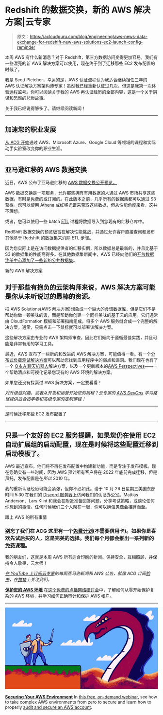 # Redshift 的数据交换，新的 AWS 解决方案|云专家

> 原文：<https://acloudguru.com/blog/engineering/aws-news-data-exchange-for-redshift-new-aws-solutions-ec2-launch-config-reminder>

本周 AWS 有什么新消息？对于 Redshift，第三方数据访问变得更加容易，我们有一些漂亮的新 AWS 解决方案可以使用，现在终于到了迁移那些 EC2 发布配置的时候了。

我是 Scott Pletcher，幸运的是，AWS 认证流程认为我适合继续担任三年的 AWS 认证解决方案架构师专家！虽然我已经重新认证过几次，但这是我第一次体验远程监考。你可以阅读关于我的 AWS 再认证经历的全部内容，这是一个关于阴谋和恐慌的悲惨故事。

关于我已经说得够多了。请继续阅读新闻！

* * *

## 加速您的职业发展

[从 ACG 开始](https://acloudguru.com/pricing)通过 AWS、Microsoft Azure、Google Cloud 等领域的课程和实际动手实验室改变你的职业生涯。

* * *

## 亚马逊红移的 AWS 数据交换

近日，AWS 公布了亚马逊红移的 [AWS 数据交换公开预览。](https://aws.amazon.com/about-aws/whats-new/2021/10/aws-data-exchange-amazon-redshift/)

AWS 数据交换是一项服务，允许那些拥有有用数据的人通过 AWS 市场共享这些数据，有时是免费的或订阅的。在此版本之前，几乎所有的数据集都可以通过 S3 获得。您可以使用 Athena 或红移光谱来获取这些数据，但从性能角度来看，这并不理想。

或者，您可以使用一些 batch [ETL](https://acloudguru.com/blog/engineering/etl-vs-elt-flowchart-when-to-use-each) 过程将数据导入到您现有的红移仓库中。

RedShift 数据交换的预览版旨在解决性能挑战，并通过允许客户直接查询和发布其他基于 Redshift 的数据集来消除 ETL 步骤。

因为您实际上是在访问数据提供者的红移实例，所以数据总是最新的，并且比基于 S3 的数据集的性能高得多。在其他数据集新闻中，AWS 已经向他们的[开放数据注册中心添加了一些](https://registry.opendata.aws/)[新的公共数据集](https://aws.amazon.com/about-aws/whats-new/2021/10/new-datasets-available-on-the-registry-of-open-data/)。

新的 AWS 解决方案

## 对于那些有抱负的云架构师来说，AWS 解决方案可能是你从未听说过的最棒的资源。

把 AWS Solutions(AWS 解决方案)想象成一个巨大的食谱数据库，但是它们不是帮助你做一顿美味的饭，而是帮助你创建一个同样美味的基于云的应用。它们通常由 CloudFormation 模板和部署指南组成，将多个 AWS 服务缝合成一个完整的解决方案。通常，只需点击一下鼠标就可以部署该解决方案。

这些解决方案由专业的 AWS 架构师审查，因此它们倾向于遵循最佳实践，并且可能是非常有用的学习工具。

最近，AWS 宣布了一些新的和改进的 AWS 解决方案，可能值得一看。有一个[分布式负载测试解决方案](https://aws.amazon.com/solutions/implementations/distributed-load-testing-on-aws/?did=sl_card&trk=sl_card)可以帮助您找到应用程序中的弱点和漏洞。我们现在也有了一个 [Q & A 聊天机器人](https://aws.amazon.com/solutions/implementations/aws-qnabot/?did=sl_card&trk=sl_card)解决方案，以及一个更新版本的[AWS Perspectives](https://aws.amazon.com/solutions/implementations/aws-perspective/?did=sl_card&trk=sl_card)——一个帮助清点和可视化记录您现有的 AWS 环境的解决方案。

如果您还没有探索过 AWS 解决方案，一定要看看！

*对升级感兴趣，或者从开发和运营开始您的旅程？云专家的 [AWS DevOps](https://acloudguru.com/learning-paths/aws-devops) 学习路径提供适合初学者和高级专家的定制课程！*

* * *

是时候迁移那些 EC2 发布配置了

* * *

## 只是一个友好的 EC2 服务提醒，如果您仍在使用 EC2 自动扩展组的启动配置，现在是时候将这些配置迁移到启动模板了。

AWS 最近宣布，他们将不再在发布配置中构建新功能，而是专注于发布模板。现在您确实有一些时间，因为 AWS 预计所有客户将在 2022 年底前完成迁移，但是拜托，发布配置是在*所以* 2010 年。

我的重新认证经历可能会紧张，但你不必如此。请于 10 月 26 日星期三美国东部时间 5:30 在我们的 [Discord 服务器](https://discord.com/invite/acloudguru)上访问我们的认证办公室。Mattias Anderson、Lars Klint 和我会在附近准备回答问题，分享考试策略，或谈论任何你想到的事情。任何时候我们三个人聚在一起，你可以确信愚蠢会接踵而至。

跟上 AWS 的所有事情

### 别忘了我们在 ACG 这里有一个[免费计划](https://acloudguru.com/pricing)(不需要信用卡)。如果你是喜欢先试后买的人，这是完美的选择。我们每个月都会推出一系列新的[免费课程](https://acloudguru.com/blog/news/whats-free-at-acg)。

我的朋友们，这就是本周 AWS 所有适合印刷的新闻。保持安全，互相照顾，并保持令人敬畏，云大师！

*[在 YouTube 上订阅云专家](https://www.youtube.com/c/AcloudGuru/?sub_confirmation=1)的每周亚马逊新闻和 AWS 公告，就像 ACG 订阅[脸书](https://www.facebook.com/acloudguru)，在[推特](https://twitter.com/acloudguru)上关注我们。*

**[保护您的 AWS 环境](https://get.acloudguru.com/securing-aws-environment-webinar)** 在[这个免费的点播网络研讨会](https://get.acloudguru.com/securing-aws-environment-webinar)中，了解如何从零开始保护复杂的 AWS 环境，并学习如何正确[审计和保护 AWS 帐户](https://acloudguru.com/blog/engineering/how-to-audit-and-secure-an-aws-account)。

* * *

[![](img/aa563ce93b787834c7c648eaec24feaa.png)](https://get.acloudguru.com/securing-aws-environment-webinar)

**[Securing Your AWS Environment](https://get.acloudguru.com/securing-aws-environment-webinar)** In [this free, on-demand webinar](https://get.acloudguru.com/securing-aws-environment-webinar), see how to take complex AWS environments from zero to secure and learn how to properly [audit and secure an AWS account](https://acloudguru.com/blog/engineering/how-to-audit-and-secure-an-aws-account).